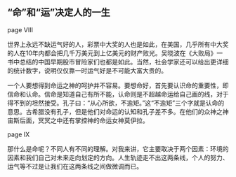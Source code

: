 ## “命”和“运”决定人的一生

page VIII

世界上永远不缺运气好的人，彩票中大奖的人也是如此，在美国，几乎所有中大奖的人在10年内都会把几千万美元到上亿美元的财产败光。吴晓波在《大败局》一书中总结的中国早期股市冒险家们也都是如此。当然，社会学家还可以给出更详细的统计数字，说明仅仅靠一时运气好是不可能大富大贵的。

一个人要想得到命运之神的呵护并不容易。要想命好，首先要认识命的重要性，即信命和认命。信命是知道自己有所不能，认命则是不超越命运给自己画的线，对于得不到的坦然接受。孔子曰：“从心所欲，不逾矩。”这“不逾矩”三个字就是认命的意思。古希腊没有孔子，但是他们对命运的认知和孔子差不多。在他们的众神之神宙斯后面，冥冥之中还有掌控神的命运女神莫伊拉。

page IX

那什么是命呢？不同人有不同的理解。对我来讲，它主要取决于两个因素：环境的因素和我们自己对未来走向划定的方向。人生轨迹走不出这两条线，个人的努力、运气等不过是让我们在这两条线之间做微调而已。
